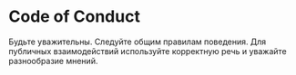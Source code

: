# Code of Conduct

Будьте уважительны. Следуйте общим правилам поведения. Для публичных взаимодействий используйте корректную речь и уважайте разнообразие мнений.
